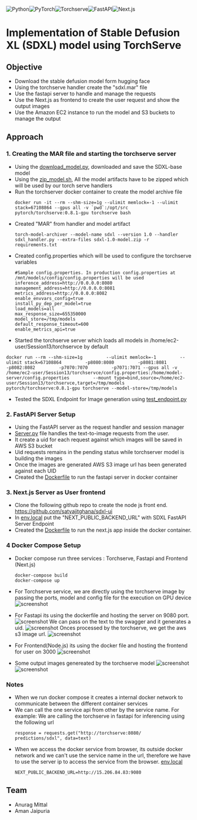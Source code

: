 ![Python](https://img.shields.io/badge/python-3670A0?style=for-the-badge&logo=python&logoColor=ffdd54)![PyTorch](https://img.shields.io/badge/PyTorch-%23EE4C2C.svg?style=for-the-badge&logo=PyTorch&logoColor=white)![Torchserve](https://img.shields.io/badge/Torchserve-0.8.1_GPU-blue?logo=PyTorch)![FastAPI](https://img.shields.io/badge/Fastapi-Server-red?logo=fastapi)![Next.js](https://img.shields.io/badge/Next.js-Server-yellow?logo=next.js)


# Implementation of Stable Defusion XL (SDXL) model using TorchServe

## Objective
-  Download the stable defusion model form hugging face
- Using the torchserve handler create the "sdxl.mar" file
- Use the fastapi server to handle and manage the requests 
- Use the Next.js as frontend to create the user request and show the output images
- Use the Amazon EC2 instance to run the model and S3 buckets to manage the output

## Approach

### 1. Creating the MAR file and starting the torchserve server
- Using the [download_model.py](download_model.py), downloaded and save the SDXL-base model
- Using the [zip_model.sh](zip_model.sh), All the model artifacts have to be zipped which will be used by our torch serve handlers
- Run the torchserver docker container to create the model archive file
    ```
    docker run -it --rm --shm-size=1g --ulimit memlock=-1 --ulimit stack=67108864 --gpus all -v `pwd`:/opt/src pytorch/torchserve:0.8.1-gpu torchserve bash
    ```
- Created "MAR" from handler and model artifact
    ```
    torch-model-archiver --model-name sdxl --version 1.0 --handler sdxl_handler.py --extra-files sdxl-1.0-model.zip -r requirements.txt
    ```
- Created config.properties which will be used to configure the torchserve variables
    ```
    #Sample config.properties. In production config.properties at /mnt/models/config/config.properties will be used
    inference_address=http://0.0.0.0:8080
    management_address=http://0.0.0.0:8081
    metrics_address=http://0.0.0.0:8082
    enable_envvars_config=true
    install_py_dep_per_model=true
    load_models=all
    max_response_size=655350000
    model_store=/tmp/models
    default_response_timeout=600
    enable_metrics_api=true
    ```
- Started the torchserve server which loads all models in /home/ec2-user/Session13/torchservce by default
```
docker run --rm --shm-size=1g         --ulimit memlock=-1         --ulimit stack=67108864         -p8080:8080         -p8081:8081         -p8082:8082         -p7070:7070         -p7071:7071 --gpus all -v /home/ec2-user/Session13/torchservce/config.properties:/home/model-server/config.properties         --mount type=bind,source=/home/ec2-user/Session13/torchservce,target=/tmp/models pytorch/torchserve:0.8.1-gpu torchserve --model-store=/tmp/models
```
- Tested the SDXL Endpoint for Image generation using [test_endpoint.py](test_endpoint.py)

### 2. FastAPI Server Setup
- Using the FastAPI server as the request handler and session manager
- [Server.py](fastapi/server.py) file handles the text-to-image requests from the user.
- It create a uid for each request against which images will be saved in AWS S3 bucket
- Uid requests remains in the pending status while torchserver model is building the images
- Once the images are generated AWS S3 image url has been generated against each UID
- Created the [Dockerfile](fastapi/Dockerfile) to run the fastapi server in docker container

### 3. Next.js Server as User frontend
- Clone the following github repo to create the node js front end.
    https://github.com/satyajitghana/sdxl-ui
- In [env.local](frontend/.env.local) put the "NEXT_PUBLIC_BACKEND_URL" with SDXL FastAPI Server Endpoint
- Created the [Dockerfile](frontend/Dockerfile) to run the next.js app inside the docker container.

### 4 Docker Compose Setup
- Docker compose run three services : Torchserve, Fastapi and Frontend (Next.js)
    ```
    docker-compose build
    docker-compose up
    ```
- For Torchserve service, we are directly using the torchserve image by passing the ports, model and config file for the execution on GPU device
![screenshot](Images/Torch_log.JPG)

- For Fastapi its using the dockerfile and hosting the server on 9080 port. 
![screenshot](Images/Fastapi.JPG)
We can pass on the text to the swagger and it generates a uid.
![screenshot](Images/Fastapi1.JPG)
Onces processed by the torchserve, we get the aws s3 image url. 
![screenshot](Images/Fastapi2.JPG)

- For Frontend(Node.js) its using the docker file and hosting the frontend for user on 3000
![screenshot](Images/Next_JS.JPG)
- Some output images genereated by the torchserve model
![screenshot](Images/out.jpg)
![screenshot](Images/out1.jpg)

### Notes
- When we run docker compose it creates a internal docker network to communicate between the different container services
- We can call the one service api from other by the service name. For example: We are calling the torchserve in fastapi for inferencing using the following url
    ```
    response = requests.get("http://torchserve:8080/    predictions/sdxl", data=text)

    ```
- When we access the docker service from browser, its outside docker network and we can't use the service name in the url, therefore we have to use the server ip to access the service from the browser. [env.local](frontend/.env.local)
    ```
    NEXT_PUBLIC_BACKEND_URL=http://15.206.84.83:9080
    ```
## Team
- Anurag Mittal
- Aman Jaipuria
